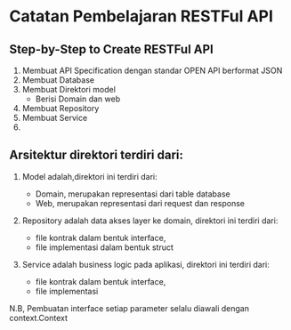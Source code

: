 # Catatan Pembelajaran RESTFul API 

## Step-by-Step to Create RESTFul API
1. Membuat API Specification dengan standar OPEN API berformat JSON
2. Membuat Database
3. Membuat Direktori model 
    - Berisi Domain dan web
4. Membuat Repository
5. Membuat Service
6. 


## Arsitektur direktori terdiri dari:
1. Model adalah,direktori ini  terdiri dari:
    - Domain, merupakan representasi dari table database
    - Web, merupakan representasi dari request dan response

2. Repository adalah data akses layer ke domain, direktori ini  terdiri dari:
    - file kontrak dalam bentuk interface,
    - file implementasi dalam bentuk struct

3.  Service adalah business logic pada aplikasi, direktori ini terdiri dari:
    - file kontrak dalam bentuk interface,
    - file implementasi

N.B, Pembuatan interface setiap parameter selalu diawali dengan context.Context